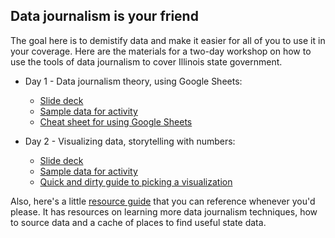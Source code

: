 ## Data journalism is your friend
The goal here is to demistify data and make it easier for all of you to use it in your coverage. Here are the materials for a two-day workshop on how to use the tools of data journalism to cover Illinois state government. 


+ Day 1 - Data journalism theory, using Google Sheets: 
  + [Slide deck](https://docs.google.com/presentation/d/1uAdTI1Kwdqg0X0qopOoL2wviORbVMW1y5r5MnkI7XgI/edit?usp=sharing)
  + [Sample data for activity](https://docs.google.com/spreadsheets/d/1vcJJBtRlHJgO-yNR4Luw4RimI4Xwq513EYOUNtWchEs/edit?usp=sharing) 
  + [Cheat sheet for using Google Sheets](https://github.com/drewjayadams/how-to-data/blob/main/guides/Sheets_101.md)  

+ Day 2 - Visualizing data, storytelling with numbers: 
  + [Slide deck](https://docs.google.com/presentation/d/108Xs5fUYyMme8kKrt8qO1wxzO2H4mMhgEEJS3VCiUnY/edit?usp=sharing)
  + [Sample data for activity](https://docs.google.com/spreadsheets/d/15sp-czFHHQh3kJNlOKSSrPlDW-TAqOn6jRDPZyJL_P8/edit?usp=sharing)
  + [Quick and dirty guide to picking a visualization](https://github.com/drewjayadams/how-to-data/blob/main/guides/Vizualizing_101.md)

Also, here's a little [resource guide](https://github.com/drewjayadams/how-to-data/blob/main/guides/Resources.md) that you can reference whenever you'd please. It has resources on learning more data journalism techniques, how to source data and a cache of places to find useful state data. 


